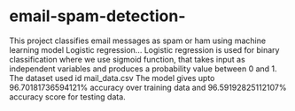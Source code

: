 # email-spam-detection-
This project classifies email messages as spam or ham using machine learning model Logistic regression...
Logistic regression is used for binary classification where we use sigmoid function, that takes input as independent variables and produces a probability value between 0 and 1.
The dataset used id mail_data.csv 
The model gives upto 96.70181736594121% accuracy over training data and 96.59192825112107% accuracy score for testing data.
